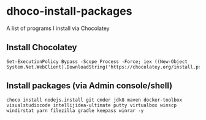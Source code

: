 # dhoco-install-packages
A list of programs I install via Chocolatey


## Install Chocolatey

```
Set-ExecutionPolicy Bypass -Scope Process -Force; iex ((New-Object System.Net.WebClient).DownloadString('https://chocolatey.org/install.ps1'))
```

## Install packages (via Admin console/shell)
```
choco install nodejs.install git cmder jdk8 maven docker-toolbox visualstudiocode intellijidea-ultimate putty virtualbox winscp windirstat yarn filezilla gradle keepass winrar -y
```
